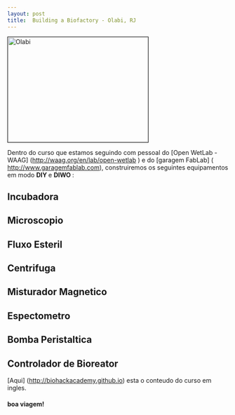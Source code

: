 ```yaml
---
layout: post
title:  Building a Biofactory - Olabi, RJ
---
```


<img src="https://cloud.githubusercontent.com/assets/11843828/7238935/73b303cc-e77c-11e4-8a51-7991e17fe0a3.png" 
alt="Olabi" width="320" height="240" border="1" />

Dentro do curso que estamos seguindo com pessoal do [Open WetLab - WAAG] (http://waag.org/en/lab/open-wetlab ) e do [garagem FabLab] ( http://www.garagemfablab.com), construiremos os seguintes equipamentos em modo <strong> DIY </strong> e <strong> DIWO </strong>:

## Incubadora

## Microscopio

## Fluxo Esteril

## Centrifuga

## Misturador Magnetico

## Espectometro

## Bomba Peristaltica

## Controlador de Bioreator


[Aqui] (http://biohackacademy.github.io) esta o conteudo do curso em ingles.



#### boa viagem!
